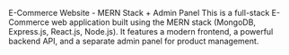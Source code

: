  E-Commerce Website - MERN Stack + Admin Panel
This is a full-stack E-Commerce web application built using the MERN stack (MongoDB, Express.js, React.js, Node.js). It features a modern frontend, a powerful backend API, and a separate admin panel for product management.
